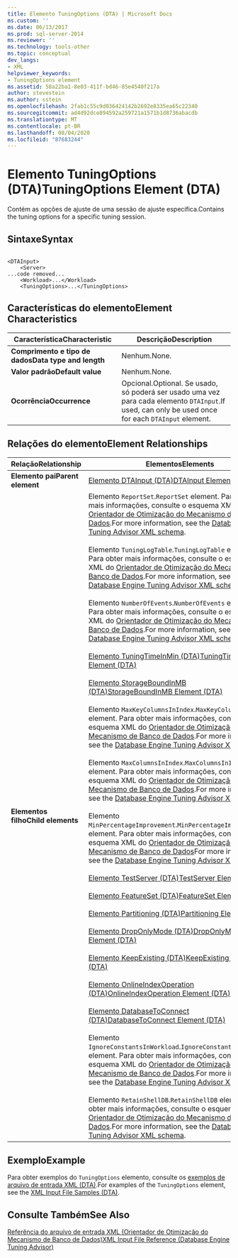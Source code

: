 ```yaml
---
title: Elemento TuningOptions (DTA) | Microsoft Docs
ms.custom: ''
ms.date: 06/13/2017
ms.prod: sql-server-2014
ms.reviewer: ''
ms.technology: tools-other
ms.topic: conceptual
dev_langs:
- XML
helpviewer_keywords:
- TuningOptions element
ms.assetid: 58a22ba1-8e03-411f-bd46-85e4540f217a
author: stevestein
ms.author: sstein
ms.openlocfilehash: 2fab1c55c9d036424142b2692e8335ea65c22340
ms.sourcegitcommit: ad4d92dce894592a259721a1571b1d8736abacdb
ms.translationtype: MT
ms.contentlocale: pt-BR
ms.lasthandoff: 08/04/2020
ms.locfileid: "87683244"
---
```

# <a name="tuningoptions-element-dta"></a><span data-ttu-id="c0b8f-102">Elemento TuningOptions (DTA)</span><span class="sxs-lookup"><span data-stu-id="c0b8f-102">TuningOptions Element (DTA)</span></span>
  <span data-ttu-id="c0b8f-103">Contém as opções de ajuste de uma sessão de ajuste específica.</span><span class="sxs-lookup"><span data-stu-id="c0b8f-103">Contains the tuning options for a specific tuning session.</span></span>  
  
## <a name="syntax"></a><span data-ttu-id="c0b8f-104">Sintaxe</span><span class="sxs-lookup"><span data-stu-id="c0b8f-104">Syntax</span></span>  
  
```  
  
<DTAInput>  
    <Server>  
...code removed...  
    <Workload>...</Workload>  
    <TuningOptions>...</TuningOptions>  
```  
  
## <a name="element-characteristics"></a><span data-ttu-id="c0b8f-105">Características do elemento</span><span class="sxs-lookup"><span data-stu-id="c0b8f-105">Element Characteristics</span></span>  
  
|<span data-ttu-id="c0b8f-106">Característica</span><span class="sxs-lookup"><span data-stu-id="c0b8f-106">Characteristic</span></span>|<span data-ttu-id="c0b8f-107">Descrição</span><span class="sxs-lookup"><span data-stu-id="c0b8f-107">Description</span></span>|  
|--------------------|-----------------|  
|<span data-ttu-id="c0b8f-108">**Comprimento e tipo de dados**</span><span class="sxs-lookup"><span data-stu-id="c0b8f-108">**Data type and length**</span></span>|<span data-ttu-id="c0b8f-109">Nenhum.</span><span class="sxs-lookup"><span data-stu-id="c0b8f-109">None.</span></span>|  
|<span data-ttu-id="c0b8f-110">**Valor padrão**</span><span class="sxs-lookup"><span data-stu-id="c0b8f-110">**Default value**</span></span>|<span data-ttu-id="c0b8f-111">Nenhum.</span><span class="sxs-lookup"><span data-stu-id="c0b8f-111">None.</span></span>|  
|<span data-ttu-id="c0b8f-112">**Ocorrência**</span><span class="sxs-lookup"><span data-stu-id="c0b8f-112">**Occurrence**</span></span>|<span data-ttu-id="c0b8f-113">Opcional.</span><span class="sxs-lookup"><span data-stu-id="c0b8f-113">Optional.</span></span> <span data-ttu-id="c0b8f-114">Se usado, só poderá ser usado uma vez para cada elemento `DTAInput`.</span><span class="sxs-lookup"><span data-stu-id="c0b8f-114">If used, can only be used once for each `DTAInput` element.</span></span>|  
  
## <a name="element-relationships"></a><span data-ttu-id="c0b8f-115">Relações do elemento</span><span class="sxs-lookup"><span data-stu-id="c0b8f-115">Element Relationships</span></span>  
  
|<span data-ttu-id="c0b8f-116">Relação</span><span class="sxs-lookup"><span data-stu-id="c0b8f-116">Relationship</span></span>|<span data-ttu-id="c0b8f-117">Elementos</span><span class="sxs-lookup"><span data-stu-id="c0b8f-117">Elements</span></span>|  
|------------------|--------------|  
|<span data-ttu-id="c0b8f-118">**Elemento pai**</span><span class="sxs-lookup"><span data-stu-id="c0b8f-118">**Parent element**</span></span>|[<span data-ttu-id="c0b8f-119">Elemento DTAInput &#40;DTA&#41;</span><span class="sxs-lookup"><span data-stu-id="c0b8f-119">DTAInput Element &#40;DTA&#41;</span></span>](dtainput-element-dta.md)|  
|<span data-ttu-id="c0b8f-120">**Elementos filho**</span><span class="sxs-lookup"><span data-stu-id="c0b8f-120">**Child elements**</span></span>|<span data-ttu-id="c0b8f-121">Elemento `ReportSet`.</span><span class="sxs-lookup"><span data-stu-id="c0b8f-121">`ReportSet` element.</span></span> <span data-ttu-id="c0b8f-122">Para obter mais informações, consulte o esquema XML do [Orientador de Otimização do Mecanismo de Banco de Dados](https://go.microsoft.com/fwlink/?linkid=43100).</span><span class="sxs-lookup"><span data-stu-id="c0b8f-122">For more information, see the [Database Engine Tuning Advisor XML schema](https://go.microsoft.com/fwlink/?linkid=43100).</span></span><br /><br /> <span data-ttu-id="c0b8f-123">Elemento `TuningLogTable`.</span><span class="sxs-lookup"><span data-stu-id="c0b8f-123">`TuningLogTable` element.</span></span> <span data-ttu-id="c0b8f-124">Para obter mais informações, consulte o esquema XML do [Orientador de Otimização do Mecanismo de Banco de Dados](https://go.microsoft.com/fwlink/?linkid=43100).</span><span class="sxs-lookup"><span data-stu-id="c0b8f-124">For more information, see the [Database Engine Tuning Advisor XML schema](https://go.microsoft.com/fwlink/?linkid=43100).</span></span><br /><br /> <span data-ttu-id="c0b8f-125">Elemento `NumberOfEvents`.</span><span class="sxs-lookup"><span data-stu-id="c0b8f-125">`NumberOfEvents` element.</span></span> <span data-ttu-id="c0b8f-126">Para obter mais informações, consulte o esquema XML do [Orientador de Otimização do Mecanismo de Banco de Dados](https://go.microsoft.com/fwlink/?linkid=43100).</span><span class="sxs-lookup"><span data-stu-id="c0b8f-126">For more information, see the [Database Engine Tuning Advisor XML schema](https://go.microsoft.com/fwlink/?linkid=43100).</span></span><br /><br /> [<span data-ttu-id="c0b8f-127">Elemento TuningTimeInMin &#40;DTA&#41;</span><span class="sxs-lookup"><span data-stu-id="c0b8f-127">TuningTimeInMin Element &#40;DTA&#41;</span></span>](tuningtimeinmin-element-dta.md)<br /><br /> [<span data-ttu-id="c0b8f-128">Elemento StorageBoundInMB &#40;DTA&#41;</span><span class="sxs-lookup"><span data-stu-id="c0b8f-128">StorageBoundInMB Element &#40;DTA&#41;</span></span>](storageboundinmb-element-dta.md)<br /><br /> <span data-ttu-id="c0b8f-129">Elemento `MaxKeyColumnsInIndex`.</span><span class="sxs-lookup"><span data-stu-id="c0b8f-129">`MaxKeyColumnsInIndex` element.</span></span> <span data-ttu-id="c0b8f-130">Para obter mais informações, consulte o esquema XML do [Orientador de Otimização do Mecanismo de Banco de Dados](https://go.microsoft.com/fwlink/?linkid=43100).</span><span class="sxs-lookup"><span data-stu-id="c0b8f-130">For more information, see the [Database Engine Tuning Advisor XML schema](https://go.microsoft.com/fwlink/?linkid=43100).</span></span><br /><br /> <span data-ttu-id="c0b8f-131">Elemento `MaxColumnsInIndex`.</span><span class="sxs-lookup"><span data-stu-id="c0b8f-131">`MaxColumnsInIndex` element.</span></span> <span data-ttu-id="c0b8f-132">Para obter mais informações, consulte o esquema XML do [Orientador de Otimização do Mecanismo de Banco de Dados](https://go.microsoft.com/fwlink/?linkid=43100).</span><span class="sxs-lookup"><span data-stu-id="c0b8f-132">For more information, see the [Database Engine Tuning Advisor XML schema](https://go.microsoft.com/fwlink/?linkid=43100).</span></span><br /><br /> <span data-ttu-id="c0b8f-133">Elemento `MinPercentageImprovement`.</span><span class="sxs-lookup"><span data-stu-id="c0b8f-133">`MinPercentageImprovement` element.</span></span> <span data-ttu-id="c0b8f-134">Para obter mais informações, consulte o esquema XML do [Orientador de Otimização do Mecanismo de Banco de Dados](https://go.microsoft.com/fwlink/?linkid=43100)</span><span class="sxs-lookup"><span data-stu-id="c0b8f-134">For more information, see the [Database Engine Tuning Advisor XML schema](https://go.microsoft.com/fwlink/?linkid=43100)</span></span><br /><br /> [<span data-ttu-id="c0b8f-135">Elemento TestServer &#40;DTA&#41;</span><span class="sxs-lookup"><span data-stu-id="c0b8f-135">TestServer Element &#40;DTA&#41;</span></span>](server-element-dta.md)<br /><br /> [<span data-ttu-id="c0b8f-136">Elemento FeatureSet &#40;DTA&#41;</span><span class="sxs-lookup"><span data-stu-id="c0b8f-136">FeatureSet Element &#40;DTA&#41;</span></span>](featureset-element-dta.md)<br /><br /> [<span data-ttu-id="c0b8f-137">Elemento Partitioning &#40;DTA&#41;</span><span class="sxs-lookup"><span data-stu-id="c0b8f-137">Partitioning Element &#40;DTA&#41;</span></span>](partitioning-element-dta.md)<br /><br /> [<span data-ttu-id="c0b8f-138">Elemento DropOnlyMode &#40;DTA&#41;</span><span class="sxs-lookup"><span data-stu-id="c0b8f-138">DropOnlyMode Element &#40;DTA&#41;</span></span>](droponlymode-element-dta.md)<br /><br /> [<span data-ttu-id="c0b8f-139">Elemento KeepExisting &#40;DTA&#41;</span><span class="sxs-lookup"><span data-stu-id="c0b8f-139">KeepExisting Element &#40;DTA&#41;</span></span>](keepexisting-element-dta.md)<br /><br /> [<span data-ttu-id="c0b8f-140">Elemento OnlineIndexOperation &#40;DTA&#41;</span><span class="sxs-lookup"><span data-stu-id="c0b8f-140">OnlineIndexOperation Element &#40;DTA&#41;</span></span>](onlineindexoperation-element-dta.md)<br /><br /> [<span data-ttu-id="c0b8f-141">Elemento DatabaseToConnect &#40;DTA&#41;</span><span class="sxs-lookup"><span data-stu-id="c0b8f-141">DatabaseToConnect Element &#40;DTA&#41;</span></span>](databasetoconnect-element-dta.md)<br /><br /> <span data-ttu-id="c0b8f-142">Elemento `IgnoreConstantsInWorkload`.</span><span class="sxs-lookup"><span data-stu-id="c0b8f-142">`IgnoreConstantsInWorkload` element.</span></span> <span data-ttu-id="c0b8f-143">Para obter mais informações, consulte o esquema XML do [Orientador de Otimização do Mecanismo de Banco de Dados](https://go.microsoft.com/fwlink/?linkid=43100).</span><span class="sxs-lookup"><span data-stu-id="c0b8f-143">For more information, see the [Database Engine Tuning Advisor XML schema](https://go.microsoft.com/fwlink/?linkid=43100).</span></span><br /><br /> <span data-ttu-id="c0b8f-144">Elemento `RetainShellDB`.</span><span class="sxs-lookup"><span data-stu-id="c0b8f-144">`RetainShellDB` element.</span></span> <span data-ttu-id="c0b8f-145">Para obter mais informações, consulte o esquema XML do [Orientador de Otimização do Mecanismo de Banco de Dados](https://go.microsoft.com/fwlink/?linkid=43100).</span><span class="sxs-lookup"><span data-stu-id="c0b8f-145">For more information, see the [Database Engine Tuning Advisor XML schema](https://go.microsoft.com/fwlink/?linkid=43100).</span></span>|  
  
## <a name="example"></a><span data-ttu-id="c0b8f-146">Exemplo</span><span class="sxs-lookup"><span data-stu-id="c0b8f-146">Example</span></span>  
 <span data-ttu-id="c0b8f-147">Para obter exemplos do `TuningOptions` elemento, consulte os [exemplos de arquivo de entrada XML &#40;DTA&#41;](xml-input-file-samples-dta.md).</span><span class="sxs-lookup"><span data-stu-id="c0b8f-147">For examples of the `TuningOptions` element, see the [XML Input File Samples &#40;DTA&#41;](xml-input-file-samples-dta.md).</span></span>  
  
## <a name="see-also"></a><span data-ttu-id="c0b8f-148">Consulte Também</span><span class="sxs-lookup"><span data-stu-id="c0b8f-148">See Also</span></span>  
 [<span data-ttu-id="c0b8f-149">Referência do arquivo de entrada XML &#40;Orientador de Otimização do Mecanismo de Banco de Dados&#41;</span><span class="sxs-lookup"><span data-stu-id="c0b8f-149">XML Input File Reference &#40;Database Engine Tuning Advisor&#41;</span></span>](xml-input-file-reference-database-engine-tuning-advisor.md)  
  
  
